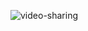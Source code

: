![video-sharing](https://user-images.githubusercontent.com/78965149/182705961-462e6618-0c07-421b-8d58-4b9530a9a910.png)
